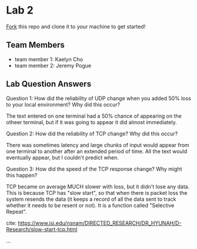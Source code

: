 # Lab 2
[Fork](https://docs.github.com/en/get-started/quickstart/fork-a-repo) this repo and clone it to your machine to get started!

## Team Members
- team member 1: Kaelyn Cho
- team member 2: Jeremy Pogue

## Lab Question Answers

Question 1: How did the reliability of UDP change when you added 50% loss to your local
environment? Why did this occur?

The text entered on one terminal had a 50% chance of appearing on the otheer terminal, but if it was going to appear it did almost immediately.


Question 2: How did the reliability of TCP change? Why did this occur?

There was sometimes latency and large chunks of input would appear from one terminal to another after an extended period of time. All the text would eventually appear, but I couldn't predict when.


Question 3: How did the speed of the TCP response change? Why might this happen?

TCP became on average MUCH slower with loss, but it didn't lose any data. This is because TCP has "slow start", so that when there is packet loss the system resends the data (it keeps a record of all the data sent to track whether it needs to be resent or not). It is a function called "Selective Repeat".

cite: https://www.isi.edu/nsnam/DIRECTED_RESEARCH/DR_HYUNAH/D-Research/slow-start-tcp.html

...
